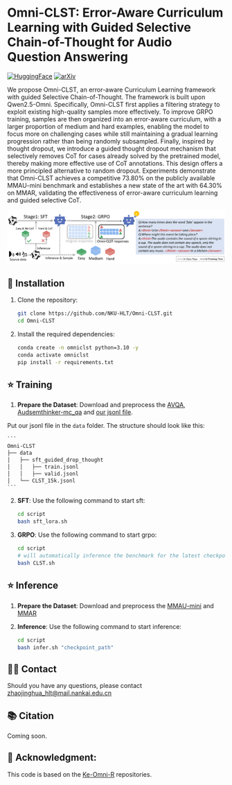# Omni-CLST: Error-Aware Curriculum Learning with Guided Selective Chain-of-Thought for Audio Question Answering  

[![HuggingFace](https://img.shields.io/badge/%F0%9F%A4%97%20Hugging_Face-Omni--CLST-blue.svg)](https://huggingface.co/Kiri233/Omni-CLST)  [![arXiv](https://img.shields.io/badge/arXiv-2501.12345-b31b1b.svg)]()


We propose Omni-CLST, an error-aware Curriculum Learning framework with guided Selective Chain-of-Thought. The framework is built upon Qwen2.5-Omni. Specifically, Omni-CLST first applies a filtering strategy to exploit existing high-quality samples more effectively. To improve GRPO training, samples are then organized into an error-aware curriculum, with a larger proportion of medium and hard examples, enabling the model to focus more on challenging cases while still maintaining a gradual learning progression rather than being randomly subsampled. Finally, inspired by thought dropout, we introduce a guided thought dropout mechanism that selectively removes CoT for cases already solved by the pretrained model, thereby making more effective use of CoT annotations. This design offers a more principled alternative to random dropout. Experiments demonstrate that Omni-CLST achieves a competitive 73.80% on the publicly available MMAU-mini benchmark and establishes a new state of the art with 64.30% on MMAR, validating the effectiveness of error-aware curriculum learning and guided selective CoT.

<div align="center">
  <img src="asset/model.png" alt="Workflow" width="750"/>
</div>

## 📀 Installation

1. Clone the repository:

    ```bash
    git clone https://github.com/NKU-HLT/Omni-CLST.git
    cd Omni-CLST
    ```

2. Install the required dependencies:

    ```bash
    conda create -n omniclst python=3.10 -y
    conda activate omniclst
    pip install -r requirements.txt
    ```

## ⭐ Training

1. **Prepare the Dataset**: Download and preprocess the [AVQA](https://mn.cs.tsinghua.edu.cn/avqa/), [Audsemthinker-mc_qa](https://huggingface.co/datasets/gijs/audsem/tree/main) and [our jsonl file](https://huggingface.co/Kiri233/Omni-CLST/tree/main/data).

Put our jsonl file in the `data` folder. The structure should look like this:

    ```
    Omni-CLST
    ├── data
    │   ├── sft_guided_drop_thought
    │   │   ├── train.jsonl
    │   │   ├── valid.jsonl
    │   └── CLST_15k.jsonl
    ```

2. **SFT**: Use the following command to start sft:

    ```bash
    cd script
    bash sft_lora.sh
    ``` 
3. **GRPO**: Use the following command to start grpo:

    ```bash
    cd script
    # will automatically inference the benchmark for the latest checkpoint
    bash CLST.sh 
    ```

## ⭐ Inference

1. **Prepare the Dataset**: Download and preprocess the [MMAU-mini](https://github.com/Sakshi113/mmau) and [MMAR](https://github.com/ddlBoJack/MMAR)

2. **Inference**: Use the following command to start inference:

    ```bash
    cd script
    bash infer.sh "checkpoint_path"
    ```


## 🤝🏻 Contact
Should you have any questions, please contact zhaojinghua_hlt@mail.nankai.edu.cn

## 📚 Citation
Coming soon.

## 🙏 Acknowledgment:
This code is based on the [Ke-Omni-R](https://github.com/shuaijiang/Ke-Omni-R/) repositories. 